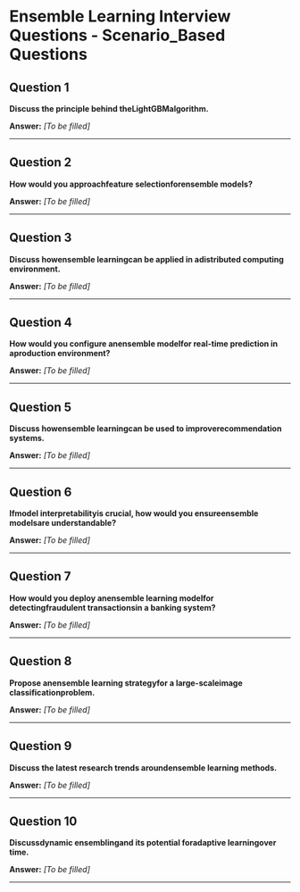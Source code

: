 # Ensemble Learning Interview Questions - Scenario_Based Questions

## Question 1

**Discuss the principle behind theLightGBMalgorithm.**

**Answer:** _[To be filled]_

---

## Question 2

**How would you approachfeature selectionforensemble models?**

**Answer:** _[To be filled]_

---

## Question 3

**Discuss howensemble learningcan be applied in adistributed computing environment.**

**Answer:** _[To be filled]_

---

## Question 4

**How would you configure anensemble modelfor real-time prediction in aproduction environment?**

**Answer:** _[To be filled]_

---

## Question 5

**Discuss howensemble learningcan be used to improverecommendation systems.**

**Answer:** _[To be filled]_

---

## Question 6

**Ifmodel interpretabilityis crucial, how would you ensureensemble modelsare understandable?**

**Answer:** _[To be filled]_

---

## Question 7

**How would you deploy anensemble learning modelfor detectingfraudulent transactionsin a banking system?**

**Answer:** _[To be filled]_

---

## Question 8

**Propose anensemble learning strategyfor a large-scaleimage classificationproblem.**

**Answer:** _[To be filled]_

---

## Question 9

**Discuss the latest research trends aroundensemble learning methods.**

**Answer:** _[To be filled]_

---

## Question 10

**Discussdynamic ensemblingand its potential foradaptive learningover time.**

**Answer:** _[To be filled]_

---

